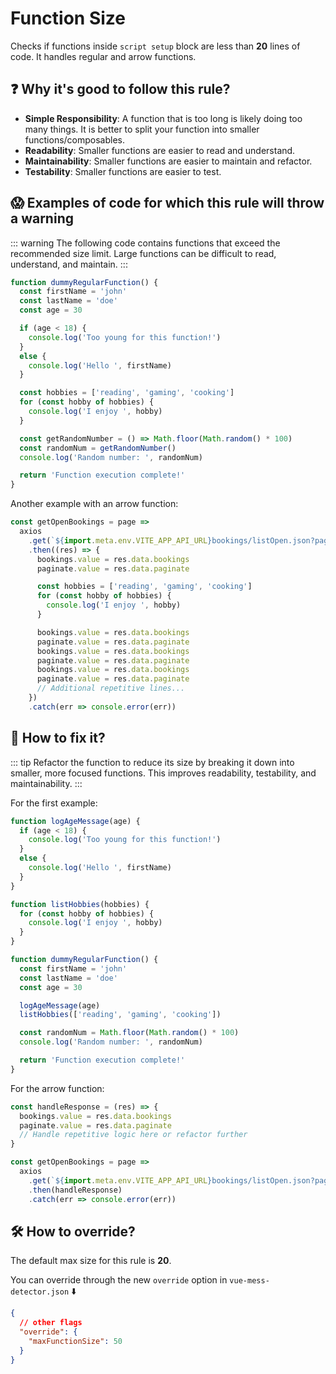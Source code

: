 # Function Size

Checks if functions inside `script setup` block are less than **20** lines of code. It handles regular and arrow functions.

## ❓ Why it's good to follow this rule?

- **Simple Responsibility**: A function that is too long is likely doing too many things. It is better to split your function into smaller functions/composables.
- **Readability**: Smaller functions are easier to read and understand.
- **Maintainability**: Smaller functions are easier to maintain and refactor.
- **Testability**: Smaller functions are easier to test.

## 😱 Examples of code for which this rule will throw a warning

::: warning
The following code contains functions that exceed the recommended size limit. Large functions can be difficult to read, understand, and maintain.
:::

```javascript
function dummyRegularFunction() {
  const firstName = 'john'
  const lastName = 'doe'
  const age = 30

  if (age < 18) {
    console.log('Too young for this function!')
  }
  else {
    console.log('Hello ', firstName)
  }

  const hobbies = ['reading', 'gaming', 'cooking']
  for (const hobby of hobbies) {
    console.log('I enjoy ', hobby)
  }

  const getRandomNumber = () => Math.floor(Math.random() * 100)
  const randomNum = getRandomNumber()
  console.log('Random number: ', randomNum)

  return 'Function execution complete!'
}
```

Another example with an arrow function:

```javascript
const getOpenBookings = page =>
  axios
    .get(`${import.meta.env.VITE_APP_API_URL}bookings/listOpen.json?page=${page}`, store.tokenHeader)
    .then((res) => {
      bookings.value = res.data.bookings
      paginate.value = res.data.paginate

      const hobbies = ['reading', 'gaming', 'cooking']
      for (const hobby of hobbies) {
        console.log('I enjoy ', hobby)
      }

      bookings.value = res.data.bookings
      paginate.value = res.data.paginate
      bookings.value = res.data.bookings
      paginate.value = res.data.paginate
      bookings.value = res.data.bookings
      paginate.value = res.data.paginate
      // Additional repetitive lines...
    })
    .catch(err => console.error(err))
```

## 🤩 How to fix it?

::: tip
Refactor the function to reduce its size by breaking it down into smaller, more focused functions. This improves readability, testability, and maintainability.
:::

For the first example:

```javascript
function logAgeMessage(age) {
  if (age < 18) {
    console.log('Too young for this function!')
  }
  else {
    console.log('Hello ', firstName)
  }
}

function listHobbies(hobbies) {
  for (const hobby of hobbies) {
    console.log('I enjoy ', hobby)
  }
}

function dummyRegularFunction() {
  const firstName = 'john'
  const lastName = 'doe'
  const age = 30

  logAgeMessage(age)
  listHobbies(['reading', 'gaming', 'cooking'])

  const randomNum = Math.floor(Math.random() * 100)
  console.log('Random number: ', randomNum)

  return 'Function execution complete!'
}
```

For the arrow function:

```javascript
const handleResponse = (res) => {
  bookings.value = res.data.bookings
  paginate.value = res.data.paginate
  // Handle repetitive logic here or refactor further
}

const getOpenBookings = page =>
  axios
    .get(`${import.meta.env.VITE_APP_API_URL}bookings/listOpen.json?page=${page}`, store.tokenHeader)
    .then(handleResponse)
    .catch(err => console.error(err))
```

## 🛠 How to override?
The default max size for this rule is **20**.
  
You can override through the new `override` option in `vue-mess-detector.json` ⬇️

```json
{
  // other flags
  "override": {
    "maxFunctionSize": 50
  }
}
```